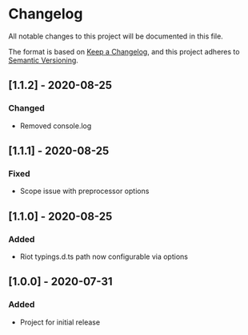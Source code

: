 # Changelog

All notable changes to this project will be documented in this file.

The format is based on [Keep a Changelog](https://keepachangelog.com/en/1.0.0/),
and this project adheres to [Semantic Versioning](https://semver.org/spec/v2.0.0.html).

## [1.1.2] - 2020-08-25
### Changed
- Removed console.log

## [1.1.1] - 2020-08-25
### Fixed
- Scope issue with preprocessor options

## [1.1.0] - 2020-08-25
### Added
- Riot typings.d.ts path now configurable via options

## [1.0.0] - 2020-07-31
### Added
- Project for initial release
